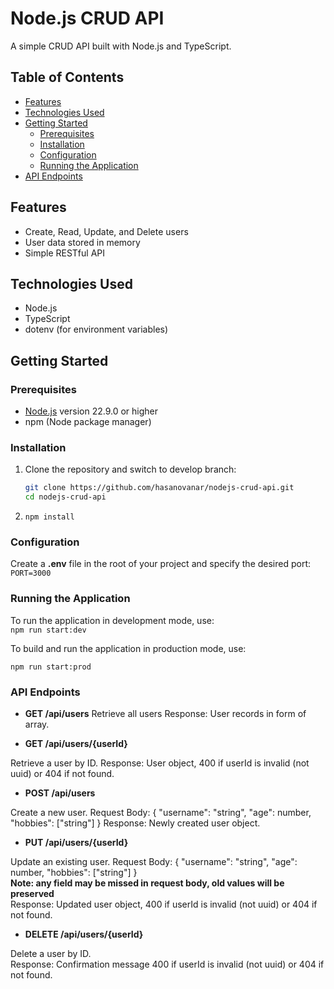 # Node.js CRUD API

A simple CRUD API built with Node.js and TypeScript.

## Table of Contents

- [Features](#features)
- [Technologies Used](#technologies-used)
- [Getting Started](#getting-started)
  - [Prerequisites](#prerequisites)
  - [Installation](#installation)
  - [Configuration](#configuration)
  - [Running the Application](#running-the-application)
- [API Endpoints](#api-endpoints)


## Features

- Create, Read, Update, and Delete users
- User data stored in memory
- Simple RESTful API

## Technologies Used

- Node.js
- TypeScript
- dotenv (for environment variables)

## Getting Started

### Prerequisites

- [Node.js](https://nodejs.org/en/) version 22.9.0 or higher
- npm (Node package manager)

### Installation

1. Clone the repository and switch to develop branch:

   ```bash
   git clone https://github.com/hasanovanar/nodejs-crud-api.git
   cd nodejs-crud-api
   ```

2. `npm install`

### Configuration

Create a **.env** file in the root of your project and specify the desired port:<br>
`PORT=3000`

### Running the Application

To run the application in development mode, use:<br>
`npm run start:dev`

To build and run the application in production mode, use:

`npm run start:prod`

### API Endpoints

- **GET /api/users**
  Retrieve all users
  Response: User records in form of array.

- **GET /api/users/{userId}**

Retrieve a user by ID.
Response: User object, 400 if userId is invalid (not uuid) or 404 if not found.

- **POST /api/users**

Create a new user.
Request Body: { "username": "string", "age": number, "hobbies": ["string"] }
Response: Newly created user object.

- **PUT /api/users/{userId}**

Update an existing user.
Request Body: { "username": "string", "age": number, "hobbies": ["string"] }<br>
**Note: any field may be missed in request body, old values will be preserved**<br>
Response: Updated user object, 400 if userId is invalid (not uuid) or 404 if not found.

- **DELETE /api/users/{userId}**

Delete a user by ID.<br>
Response: Confirmation message 400 if userId is invalid (not uuid) or 404 if not found.

